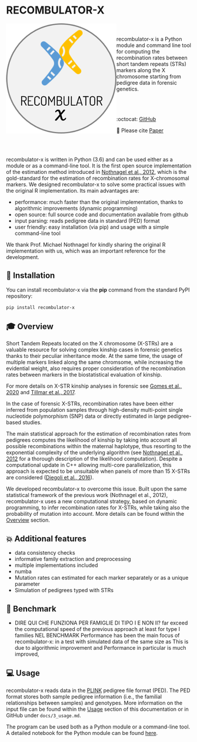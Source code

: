 # RECOMBULATOR-X

<p align="center">
  <img align="left" width="300" height="300"  src="assets/images/LOGO.png">
</p>
<br/>
<br/>
recombulator-x is a Python module and command line tool for computing the recombination rates between short tandem repeats (STRs) markers along the X chromosome starting from pedigree data in forensic genetics.
<br/>
<br/>
<br/>
<br/>

:octocat: [GitHub](https://github.com/serena-aneli/recombulator-x)

:page_facing_up: Please cite [Paper]()

<br/>
<br/>

recombulator-x is written in Python (3.6) and can be used either as a module or as a command-line tool. 
It is the first open source implementation of the estimation method introduced in [Nothnagel et al., 2012](https://www.sciencedirect.com/science/article/pii/S1872497312000713?via%3Dihub), which is the gold-standard for the estimation of recombination rates for X-chromosomal markers. We designed recombulator-x to solve some practical issues with the original R implementation. Its main advantages are:

* performance: much faster than the original implementation, thanks to algorithmic improvements (dynamic programming)
* open source: full source code and documentation available from github
* input parsing: reads pedigree data in standard (PED) format
* user friendly: easy installation (via pip) and usage with a simple command-line tool

We thank Prof. Michael Nothnagel for kindly sharing the original R implementation with us, which was an important reference for the development.

## :wrench: Installation

You can install recombulator-x via the **pip** command from the standard PyPI repository:

```bash
pip install recombulator-x
```

## :mortar_board: Overview

Short Tandem Repeats located on the X chromosome (X-STRs) are a valuable resource for solving complex kinship cases in forensic genetics thanks to their peculiar inheritance mode. At the same time, the usage of multiple markers linked along the same chromsome, while increasing the evidential weight, also requires proper consideration of the recombination rates between markers in the biostatistical evaluation of kinship.

For more details on X-STR kinship analyses in forensic see [Gomes et al., 2020](https://www.frontiersin.org/articles/10.3389/fgene.2020.00926/full) and [Tillmar et al., 2017](https://www.sciencedirect.com/science/article/pii/S1872497317301126?via%3Dihub).

In the case of forensic X-STRs, recombination rates have been either inferred from population samples through high-density multi-point single nucleotide polymorphism (SNP) data or directly estimated in large pedigree-based studies.

The main statistical approach for the estimation of recombination rates from pedigrees computes the likelihood of kinship by taking into account all possible recombinations within the maternal haplotype, thus resorting to the exponential complexity of the underlying algorithm (see [Nothnagel et al., 2012](https://www.sciencedirect.com/science/article/pii/S1872497312000713?via%3Dihub) for a thorough description of the likelihood computation). Despite a computational update in C++ allowing multi-core parallelization, this approach is expected to be unsuitable when panels of more than 15 X-STRs are considered ([Diegoli et al., 2016](https://www.sciencedirect.com/science/article/pii/S1872497316301247?via%3Dihub)).

We developed recombulator-x to overcome this issue. Built upon the same statistical framework of the previous work (Nothnagel et al., 2012), recombulator-x uses a new computational strategy, based on dynamic programming, to infer recombination rates for X-STRs, while taking also the probability of mutation into account. More details can be found within the [Overview](3_overview.md) section.

## :boom: Additional features

- data consistency checks
- informative family extraction and preprocessing
- multiple implementations included
- numba
- Mutation rates can estimated for each marker separately or as a unique parameter 
- Simulation of pedigrees typed with STRs

## :rocket: Benchmark

- DIRE QUI CHE FUNZIONA PER FAMIGLIE DI TIPO I E NON II? far exceed the computational speed of the previous approach at least for type I families NEL BENCHMARK
Performance has been the main focus of recombulator-x: in a test with simulated data of the same size as 
This is due to algorithmic improvement and
Performance in particular is much improved, 



## :computer: Usage

recombulator-x reads data in the [PLINK](https://www.cog-genomics.org/plink/) pedigree file format (PED). The PED format stores both sample pedigree information (i.e., the familial relationships between samples) and genotypes. More information on the input file can be found within the [Usage](3_usage.md) section of this documentation or in GitHub under ```docs/3_usage.md```.

The program can be used both as a Python module or a command-line tool. A detailed notebook for the Python module can be found [here](https://github.com/serena-aneli/recombulator-x/blob/gh-pages/Estimation%20Example.ipynb). 

